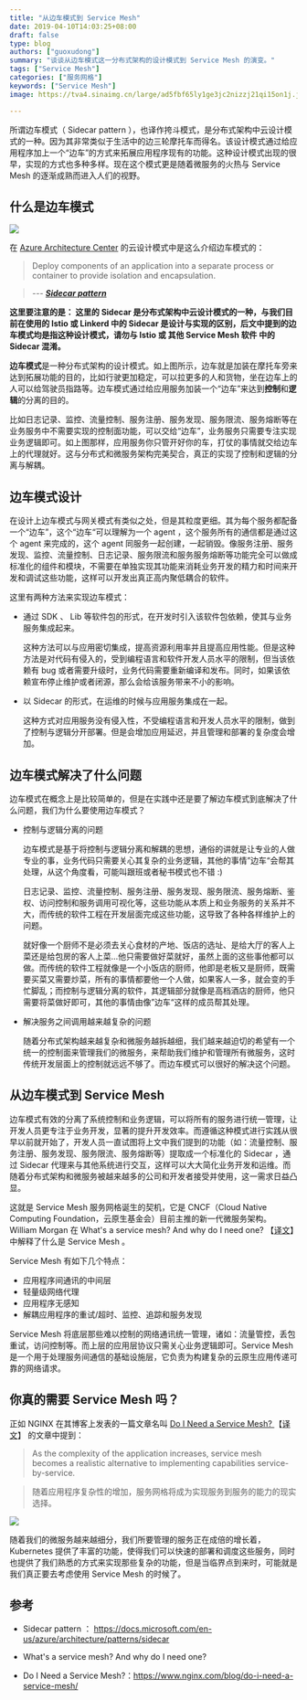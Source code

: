 ```yaml
---
title: "从边车模式到 Service Mesh"
date: 2019-04-10T14:03:25+08:00
draft: false
type: blog
authors: ["guoxudong"]
summary: "谈谈从边车模式这一分布式架构的设计模式到 Service Mesh 的演变。"
tags: ["Service Mesh"]
categories: ["服务网格"]
keywords: ["Service Mesh"]
image: https://tva4.sinaimg.cn/large/ad5fbf65ly1ge3jc2nizzj21qi15on1j.jpg

---
```

所谓边车模式（ Sidecar pattern ），也译作挎斗模式，是分布式架构中云设计模式的一种。因为其非常类似于生活中的边三轮摩托车而得名。该设计模式通过给应用程序加上一个“边车”的方式来拓展应用程序现有的功能。这种设计模式出现的很早，实现的方式也多种多样。现在这个模式更是随着微服务的火热与 Service Mesh 的逐渐成熟而进入人们的视野。

## 什么是边车模式

![](http://tva2.sinaimg.cn/large/ad5fbf65ly1g18zhnoh76j20dw0dw752.jpg)

在 [Azure Architecture Center](https://docs.microsoft.com/en-us/azure/architecture/patterns/) 的云设计模式中是这么介绍边车模式的：

> Deploy components of an application into a separate process or container to provide isolation and encapsulation. 

> --- ***[Sidecar pattern](https://docs.microsoft.com/en-us/azure/architecture/patterns/sidecar)***

**这里要注意的是： 这里的 Sidecar 是分布式架构中云设计模式的一种，与我们目前在使用的 Istio 或 Linkerd 中的 Sidecar 是设计与实现的区别，后文中提到的边车模式均是指这种设计模式，请勿与 Istio 或 其他 Service Mesh 软件 中的 Sidecar 混淆。**

**边车模式**是一种分布式架构的设计模式。如上图所示，边车就是加装在摩托车旁来达到拓展功能的目的，比如行驶更加稳定，可以拉更多的人和货物，坐在边车上的人可以给驾驶员指路等。边车模式通过给应用服务加装一个“边车”来达到**控制**和**逻辑**的分离的目的。

比如日志记录、监控、流量控制、服务注册、服务发现、服务限流、服务熔断等在业务服务中不需要实现的控制面功能，可以交给“边车”，业务服务只需要专注实现业务逻辑即可。如上图那样，应用服务你只管开好你的车，打仗的事情就交给边车上的代理就好。这与分布式和微服务架构完美契合，真正的实现了控制和逻辑的分离与解耦。

## 边车模式设计

在设计上边车模式与网关模式有类似之处，但是其粒度更细。其为每个服务都配备一个“边车”，这个“边车“可以理解为一个 agent ，这个服务所有的通信都是通过这个 agent 来完成的，这个 agent 同服务一起创建，一起销毁。像服务注册、服务发现、监控、流量控制、日志记录、服务限流和服务服务熔断等功能完全可以做成标准化的组件和模块，不需要在单独实现其功能来消耗业务开发的精力和时间来开发和调试这些功能，这样可以开发出真正高内聚低耦合的软件。

这里有两种方法来实现边车模式：

- 通过 SDK 、 Lib 等软件包的形式，在开发时引入该软件包依赖，使其与业务服务集成起来。

    这种方法可以与应用密切集成，提高资源利用率并且提高应用性能。但是这种方法是对代码有侵入的，受到编程语言和软件开发人员水平的限制，但当该依赖有 bug 或者需要升级时，业务代码需要重新编译和发布。同时，如果该依赖宣布停止维护或者闭源，那么会给该服务带来不小的影响。

- 以 Sidecar 的形式，在运维的时候与应用服务集成在一起。

    这种方式对应用服务没有侵入性，不受编程语言和开发人员水平的限制，做到了控制与逻辑分开部署。但是会增加应用延迟，并且管理和部署的复杂度会增加。

## 边车模式解决了什么问题

边车模式在概念上是比较简单的，但是在实践中还是要了解边车模式到底解决了什么问题，我们为什么要使用边车模式？

- 控制与逻辑分离的问题

    边车模式是基于将控制与逻辑分离和解耦的思想，通俗的讲就是让专业的人做专业的事，业务代码只需要关心其复杂的业务逻辑，其他的事情”边车“会帮其处理，从这个角度看，可能叫跟班或者秘书模式也不错 :)

    日志记录、监控、流量控制、服务注册、服务发现、服务限流、服务熔断、鉴权、访问控制和服务调用可视化等，这些功能从本质上和业务服务的关系并不大，而传统的软件工程在开发层面完成这些功能，这导致了各种各样维护上的问题。
    
    就好像一个厨师不是必须去关心食材的产地、饭店的选址、是给大厅的客人上菜还是给包房的客人上菜...他只需要做好菜就好，虽然上面的这些事他都可以做。而传统的软件工程就像是一个小饭店的厨师，他即是老板又是厨师，既需要买菜又需要炒菜，所有的事情都要他一个人做，如果客人一多，就会变的手忙脚乱；而控制与逻辑分离的软件，其逻辑部分就像是高档酒店的厨师，他只需要将菜做好即可，其他的事情由像”边车“这样的成员帮其处理。

- 解决服务之间调用越来越复杂的问题

    随着分布式架构越来越复杂和微服务越拆越细，我们越来越迫切的希望有一个统一的控制面来管理我们的微服务，来帮助我们维护和管理所有微服务，这时传统开发层面上的控制就远远不够了。而边车模式可以很好的解决这个问题。

## 从边车模式到 Service Mesh

边车模式有效的分离了系统控制和业务逻辑，可以将所有的服务进行统一管理，让开发人员更专注于业务开发，显著的提升开发效率。而遵循这种模式进行实践从很早以前就开始了，开发人员一直试图将上文中我们提到的功能（如：流量控制、服务注册、服务发现、服务限流、服务熔断等）提取成一个标准化的 Sidecar ，通过 Sidecar 代理来与其他系统进行交互，这样可以大大简化业务开发和运维。而随着分布式架构和微服务被越来越多的公司和开发者接受并使用，这一需求日益凸显。

这就是 Service Mesh 服务网格诞生的契机，它是 CNCF（Cloud Native Computing Foundation，云原生基金会）目前主推的新一代微服务架构。 William Morgan 在 What's a service mesh? And why do I need one? 【[译文](https://guoxudong.io/post/whats-a-service-mesh-and-why-do-i-need-one)】中解释了什么是 Service Mesh 。

Service Mesh 有如下几个特点：

- 应用程序间通讯的中间层
- 轻量级网络代理
- 应用程序无感知
- 解耦应用程序的重试/超时、监控、追踪和服务发现

Service Mesh 将底层那些难以控制的网络通讯统一管理，诸如：流量管控，丢包重试，访问控制等。而上层的应用层协议只需关心业务逻辑即可。Service Mesh 是一个用于处理服务间通信的基础设施层，它负责为构建复杂的云原生应用传递可靠的网络请求。


## 你真的需要 Service Mesh 吗？
<!-- markdown-link-check-disable-next-line -->
正如 NGINX 在其博客上发表的一篇文章名叫 [Do I Need a Service Mesh? ](https://www.nginx.com/blog/do-i-need-a-service-mesh/) 【[译文](https://cloudnative.to/blog/do-i-need-a-service-mesh)】 的文章中提到：

> As the complexity of the application increases, service mesh becomes a realistic alternative to implementing capabilities service-by-service.

>随着应用程序复杂性的增加，服务网格将成为实现服务到服务的能力的现实选择。

![](http://tva2.sinaimg.cn/large/ad5fbf65gy1g1yqgvxvzrj20sg0fxgnw.jpg)

随着我们的微服务越来越细分，我们所要管理的服务正在成倍的增长着，Kubernetes 提供了丰富的功能，使得我们可以快速的部署和调度这些服务，同时也提供了我们熟悉的方式来实现那些复杂的功能，但是当临界点到来时，可能就是我们真正要去考虑使用 Service Mesh 的时候了。

## 参考

- Sidecar pattern ： https://docs.microsoft.com/en-us/azure/architecture/patterns/sidecar

- What's a service mesh? And why do I need one?

- Do I Need a Service Mesh?：https://www.nginx.com/blog/do-i-need-a-service-mesh/ 